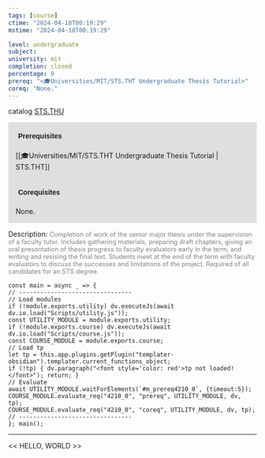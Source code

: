 ```yaml
---
tags: [course]
ctime: "2024-04-18T00:19:29"
mstime: "2024-04-18T00:19:29"

level: undergraduate
subject: 
university: mit
completion: closed
percentage: 0
prereq: "<🎓Universities/MIT/STS.THT Undergraduate Thesis Tutorial>"
coreq: "None."
---
```


catalog [STS.THU](http://student.mit.edu/catalog/mSTSa.html#STS.THU)

<span style="display: block; padding: 15px; background-color: rgb(100, 100, 100, 0.2);"><font id="m_prereq4210_0" style="display: block; font-family: Arial, sans-serif; font-weight: bold; padding: 5px">Prerequisites</font><br><span id="prereq4210_0">[[🎓Universities/MIT/STS.THT Undergraduate Thesis Tutorial | STS.THT]]</span></span>
<span style="display: block; padding: 15px; background-color: rgb(100, 100, 100, 0.2);"><font id="m_coreq4210_0" style="display: block; font-family: Arial, sans-serif; font-weight: bold; padding: 5px">Corequisites</font><br><span id="coreq4210_0">None.</span></span>

<font style="">Description:</font>
<font style="color: grey; font-size: 0.8rem;">Completion of work of the senior major thesis under the supervision of a faculty tutor. Includes gathering materials, preparing draft chapters, giving an oral presentation of thesis progress to faculty evaluators early in the term, and writing and revising the final text. Students meet at the end of the term with faculty evaluators to discuss the successes and limitations of the project. Required of all candidates for an STS degree.</font>

```dataviewjs
const main = async _ => {
// --------------------------------
// Load modules
if (!module.exports.utility) dv.executeJs(await dv.io.load("Scripts/utility.js"));
const UTILITY_MODULE = module.exports.utility;
if (!module.exports.course) dv.executeJs(await dv.io.load("Scripts/course.js"));
const COURSE_MODULE = module.exports.course;
// Load tp
let tp = this.app.plugins.getPlugin("templater-obsidian").templater.current_functions_object;
if (!tp) { dv.paragraph("<font style='color: red'>tp not loaded!</font>"); return; }
// Evaluate
await UTILITY_MODULE.waitForElements(`#m_prereq4210_0`, {timeout:5});
COURSE_MODULE.evaluate_req("4210_0", "prereq", UTILITY_MODULE, dv, tp);
COURSE_MODULE.evaluate_req("4210_0", "coreq", UTILITY_MODULE, dv, tp);
// --------------------------------
}; main();
```

---

<< HELLO, WORLD >>
